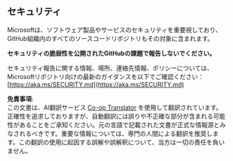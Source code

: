 <!--
CO_OP_TRANSLATOR_METADATA:
{
  "original_hash": "7229f7490ea61a04330b79651ac4d37e",
  "translation_date": "2025-07-22T02:48:21+00:00",
  "source_file": "SECURITY.md",
  "language_code": "ja"
}
-->
## セキュリティ

Microsoftは、ソフトウェア製品やサービスのセキュリティを重要視しており、GitHub組織内のすべてのソースコードリポジトリもその対象に含まれます。

**セキュリティの脆弱性を公開されたGitHubの課題で報告しないでください。**

セキュリティ報告に関する情報、場所、連絡先情報、ポリシーについては、Microsoftリポジトリ向けの最新のガイダンスを以下でご確認ください：
[https://aka.ms/SECURITY.md](https://aka.ms/SECURITY.md)

**免責事項**:  
この文書は、AI翻訳サービス [Co-op Translator](https://github.com/Azure/co-op-translator) を使用して翻訳されています。正確性を追求しておりますが、自動翻訳には誤りや不正確な部分が含まれる可能性があることをご承知ください。元の言語で記載された文書が正式な情報源とみなされるべきです。重要な情報については、専門の人間による翻訳を推奨します。この翻訳の使用に起因する誤解や誤解釈について、当方は一切の責任を負いません。